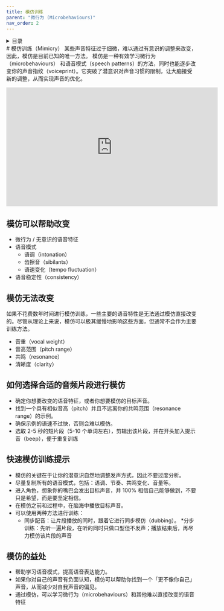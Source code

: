```yaml
---
title: 模仿训练
parent: "微行为 (Microbehaviours)"
nav_order: 2
---
```

<details closed markdown="block">
  <summary>
    目录
  </summary>
{: .text-delta }
1. TOC
{:toc}
</details>
# 模仿训练（Mimicry）
某些声音特征过于细微，难以通过有意识的调整来改变，因此，模仿是目前已知的唯一方法。
模仿是一种有效学习微行为（microbehaviours） 和语音模式（speech patterns）的方法，同时也能逐步改变你的声音指纹（voiceprint）。它突破了潜意识对声音习惯的限制，让大脑接受新的调整，从而实现声音的优化。

<p align="left">
  <iframe width="560" height="315" src="https://www.youtube.com/embed/gSr47pNAzeY" title="YouTube video player" frameborder="0" allow="accelerometer; autoplay; clipboard-write; encrypted-media; gyroscope; picture-in-picture" allowfullscreen></iframe>
</p>

## 模仿可以帮助改变
- 微行为 / 无意识的语音特征
- 语音模式
  - 语调（intonation）
  - 齿擦音（sibilants）
  - 语速变化（tempo fluctuation）
- 语音稳定性（consistency）

## 模仿无法改变
如果不花费数年时间进行模仿训练，一些主要的语音特性是无法通过模仿直接改变的。尽管从理论上来说，模仿可以极其缓慢地影响这些方面，但通常不会作为主要训练方法。
- 音重（vocal weight）
- 音高范围（pitch range）
- 共鸣（resonance）
- 清晰度（clarity）

## 如何选择合适的音频片段进行模仿
- 确定你想要改变的语音特征，或者你想要模仿的目标声音。
- 找到一个具有相似音高（pitch）并且不远离你的共鸣范围（resonance range）的示例。
- 确保示例的语速不过快，否则会难以模仿。
- 选取 2-5 秒的短片段（5-10 个单词左右），剪辑出该片段，并在开头加入提示音（beep），便于重复训练

## 快速模仿训练提示
- 模仿的关键在于让你的潜意识自然地调整发声方式，因此不要过度分析。
- 尽量复制所有的语音模式，包括：语调、节奏、共鸣变化、音量等。
- 进入角色，想象你的嘴巴会发出目标声音，并 100% 相信自己能够做到，不要只是希望，而是要坚定相信。
- 在模仿之前和过程中，在脑海中播放目标声音。
- 可以使用两种方法进行训练：
  * 同步配音：让片段播放的同时，跟着它进行同步模仿（dubbing）。
  *分步训练：先听一遍片段，在听的同时只做口型但不发声；播放结束后，再尽力模仿该片段的声音

## 模仿的益处
- 帮助学习语音模式，提高语音表达能力。
- 如果你对自己的声音有负面认知，模仿可以帮助你找到一个「更不像你自己」声音，从而减少对自我声音的偏见。
- 通过模仿，可以学习微行为（microbehaviours）和其他难以直接改变的语音特征
